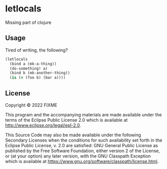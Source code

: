 # letlocals

Missing part of clojure

## Usage

Tired of writing, the following?

```clojure
(letlocals
  (bind a (mk-a-thing))
  (do-something! a)
  (bind b (mk-another-thing))
  (is (= (foo b) (bar a))))
```

## License

Copyright © 2022 FIXME

This program and the accompanying materials are made available under the terms of the Eclipse Public License 2.0 which
is available at
http://www.eclipse.org/legal/epl-2.0.

This Source Code may also be made available under the following Secondary Licenses when the conditions for such
availability set forth in the Eclipse Public License, v. 2.0 are satisfied: GNU General Public License as published by
the Free Software Foundation, either version 2 of the License, or (at your option) any later version, with the GNU
Classpath Exception which is available at https://www.gnu.org/software/classpath/license.html.
